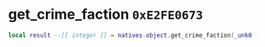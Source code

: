 # get_crime_faction `0xE2FE0673`

```lua
local result --[[ integer ]] = natives.object.get_crime_faction(_unk0 --[[ integer ]])
```